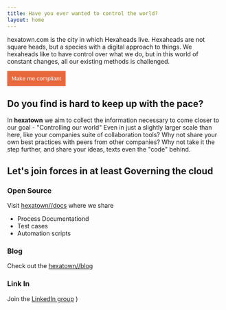 ```yaml
---
title: Have you ever wanted to control the world? 
layout: home
---
```


hexatown.com is the city in which Hexaheads live. Hexaheads are not square heads, but a species with a digital approach to things. We hexaheads like to have control over what we do, but in this world of constant changes, all our existing methods is challenged.


<button style="padding:10px;background-color:#E8683D;border:none;color:#ffffff" onclick="alert('Sorry, not there yet')">Make me compliant</button>

## Do you find is hard to keep up with the pace?

In **hexatown** we aim to collect the information necessary to come closer to our goal - "Controlling our world"
Even in just a slightly larger scale than here, like your companies suite of collaboration tools? Why not share your own best practices with peers from other companies?  Why not take it the step further, and share your ideas, texts even the "code" behind.

## Let's join forces in at least Governing the cloud



### Open Source 
Visit [hexatown//docs](http://hexatown.com/docs) where we share 

- Process Documentationd
- Test cases
- Automation scripts

### Blog
Check out the [hexatown//blog](https://blog.hexatown.com)

### Link In 

Join the  [LinkedIn group](https://www.linkedin.com/groups/13551971) )

<!--
 <div class="posts">
   {% for post in site.posts %}
     <article class="post">
 
       <h1><a href="{{ site.baseurl }}{{ post.url }}">{{ post.title }}</a></h1>
 
       <div class="entry">
         {{ post.excerpt }}
       </div>
 
       <a href="{{ site.baseurl }}{{ post.url }}" class="read-more">Read More</a>
     </article>
   {% endfor %}
 </div>
 <div>
 
 -->
